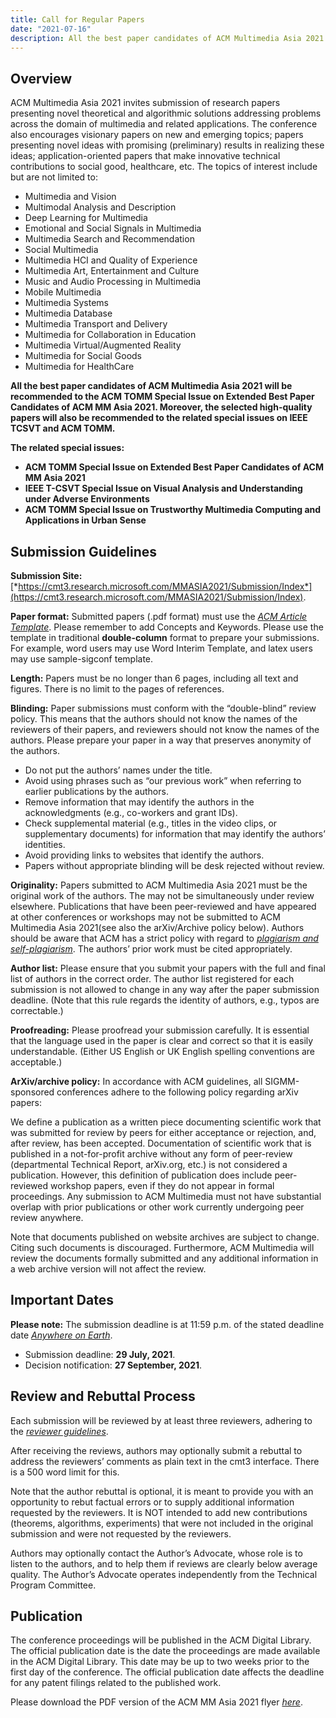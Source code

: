 ```yaml
---
title: Call for Regular Papers
date: "2021-07-16"
description: All the best paper candidates of ACM Multimedia Asia 2021 will be recommended to the ACM TOMM Special Issue on Extended Best Paper Candidates of ACM MM Asia 2021. Moreover, the selected high-quality papers will also be recommended to the related special issues on IEEE TCSVT and ACM TOMM.
---
```


## Overview

ACM Multimedia Asia 2021 invites submission of research papers presenting novel theoretical and algorithmic solutions addressing problems across the domain of multimedia and related applications. The conference also encourages visionary papers on new and emerging topics; papers presenting novel ideas with promising (preliminary) results in realizing these ideas; application-oriented papers that make innovative technical contributions to social good, healthcare, etc. The topics of interest include but are not limited to:

- Multimedia and Vision
- Multimodal Analysis and Description
- Deep Learning for Multimedia
- Emotional and Social Signals in Multimedia
- Multimedia Search and Recommendation
- Social Multimedia
- Multimedia HCI and Quality of Experience
- Multimedia Art, Entertainment and Culture
- Music and Audio Processing in Multimedia
- Mobile Multimedia
- Multimedia Systems
- Multimedia Database
- Multimedia Transport and Delivery
- Multimedia for Collaboration in Education
- Multimedia Virtual/Augmented Reality
- Multimedia for Social Goods
- Multimedia for HealthCare

**All the best paper candidates of ACM Multimedia Asia 2021 will be recommended to the ACM TOMM Special Issue on Extended Best Paper Candidates of ACM MM Asia 2021. Moreover, the selected high-quality papers will also be recommended to the related special issues on IEEE TCSVT and ACM TOMM.**  

**The related special issues:**

- **ACM TOMM Special Issue on Extended Best Paper Candidates of ACM MM Asia 2021**
- **IEEE T-CSVT Special Issue on Visual Analysis and Understanding under Adverse Environments**
- **ACM TOMM Special Issue on Trustworthy Multimedia Computing and Applications in Urban Sense**

## Submission Guidelines

**Submission Site:** [*https://cmt3.research.microsoft.com/MMASIA2021/Submission/Index*](https://cmt3.research.microsoft.com/MMASIA2021/Submission/Index).

**Paper format:** Submitted papers (.pdf format) must use the [*ACM Article Template*](https://www.acm.org/publications/proceedings-template). Please remember to add Concepts and Keywords. Please use the template in traditional **double-column** format to prepare your submissions. For example, word users may use Word Interim Template, and latex users may use sample-sigconf template.

**Length:** Papers must be no longer than 6 pages, including all text and figures. There is no limit to the pages of references. 

**Blinding:** Paper submissions must conform with the “double-blind” review policy. This means that the authors should not know the names of the reviewers of their papers, and reviewers should not know the names of the authors. Please prepare your paper in a way that preserves anonymity of the authors.

- Do not put the authors’ names under the title.
- Avoid using phrases such as “our previous work” when referring to earlier publications by the authors.
- Remove information that may identify the authors in the acknowledgments (e.g., co-workers and grant IDs).
- Check supplemental material (e.g., titles in the video clips, or supplementary documents) for information that may identify the authors’ identities.
- Avoid providing links to websites that identify the authors.
- Papers without appropriate blinding will be desk rejected without review.

**Originality:** Papers submitted to ACM Multimedia Asia 2021 must be the original work of the authors. The may not be simultaneously under review elsewhere. Publications that have been peer-reviewed and have appeared at other conferences or workshops may not be submitted to ACM Multimedia Asia 2021(see also the arXiv/Archive policy below). Authors should be aware that ACM has a strict policy with regard to [*plagiarism and self-plagiarism*](https://www.acm.org/publications/policies/plagiarism). The authors’ prior work must be cited appropriately.

**Author list:** Please ensure that you submit your papers with the full and final list of authors in the correct order. The author list registered for each submission is not allowed to change in any way after the paper submission deadline. (Note that this rule regards the identity of authors, e.g., typos are correctable.)

**Proofreading:** Please proofread your submission carefully. It is essential that the language used in the paper is clear and correct so that it is easily understandable. (Either US English or UK English spelling conventions are acceptable.)

**ArXiv/archive policy:** In accordance with ACM guidelines, all SIGMM-sponsored conferences adhere to the following policy regarding arXiv papers:

We define a publication as a written piece documenting scientific work that was submitted for review by peers for either acceptance or rejection, and, after review, has been accepted. Documentation of scientific work that is published in a not-for-profit archive without any form of peer-review (departmental Technical Report, arXiv.org, etc.) is not considered a publication. However, this definition of publication does include peer-reviewed workshop papers, even if they do not appear in formal proceedings. Any submission to ACM Multimedia must not have substantial overlap with prior publications or other work currently undergoing peer review anywhere.

Note that documents published on website archives are subject to change. Citing such documents is discouraged. Furthermore, ACM Multimedia will review the documents formally submitted and any additional information in a web archive version will not affect the review.


## Important Dates

**Please note:** The submission deadline is at 11:59 p.m. of the stated deadline date [*Anywhere on Earth*](https://www.timeanddate.com/time/zones/aoe).

- Submission deadline: **29 July, 2021**.
- Decision notification: **27 September, 2021**.


## Review and Rebuttal Process

Each submission will be reviewed by at least three reviewers, adhering to the [*reviewer guidelines*](https://mmasia2021.uqcloud.net/reviewer-guidelines).

After receiving the reviews, authors may optionally submit a rebuttal to address the reviewers’ comments as plain text in the cmt3 interface. There is a 500 word limit for this.

Note that the author rebuttal is optional, it is meant to provide you with an opportunity to rebut factual errors or to supply additional information requested by the reviewers. It is NOT intended to add new contributions (theorems, algorithms, experiments) that were not included in the original submission and were not requested by the reviewers.

Authors may optionally contact the Author’s Advocate, whose role is to listen to the authors, and to help them if reviews are clearly below average quality. The Author’s Advocate operates independently from the Technical Program Committee.

## Publication
The conference proceedings will be published in the ACM Digital Library. The official publication date is the date the proceedings are made available in the ACM Digital Library. This date may be up to two weeks prior to the first day of the conference. The official publication date affects the deadline for any patent filings related to the published work.

Please download the PDF version of the ACM MM Asia 2021 flyer [*here*](https://mmasia2021.uqcloud.net/uploads/flyer.pdf).
